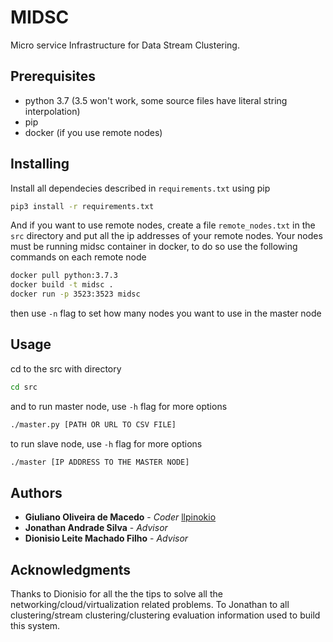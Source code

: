 # MIDSC

Micro service Infrastructure for Data Stream Clustering.

## Prerequisites

* python 3.7 (3.5 won't work, some source files have literal string interpolation)
* pip
* docker (if you use remote nodes)

## Installing

Install all dependecies described in `requirements.txt` using pip

```bash
pip3 install -r requirements.txt
```

And if you want to use remote nodes, create a file `remote_nodes.txt` in the `src` directory and put all
the ip addresses of your remote nodes.
Your nodes must be running midsc container in docker, to do so use the following commands on each remote node
```bash
docker pull python:3.7.3
docker build -t midsc .
docker run -p 3523:3523 midsc
```
then use `-n` flag to set how many nodes you want to use in the master node

## Usage
cd to the src with directory 

```bash
cd src
```

and
to run master node, use `-h` flag for more options
```bash
./master.py [PATH OR URL TO CSV FILE]
```
to run slave node, use `-h` flag for more options
```bash
./master [IP ADDRESS TO THE MASTER NODE]
```
## Authors
* **Giuliano Oliveira de Macedo** - *Coder* [llpinokio](https://github.com/llpinokio)
* **Jonathan Andrade Silva** - *Advisor*
* **Dionisio Leite Machado Filho** - *Advisor*
## Acknowledgments
Thanks to Dionisio for all the the tips to solve all the networking/cloud/virtualization related problems.
To Jonathan to all clustering/stream clustering/clustering evaluation information used to build this system.
